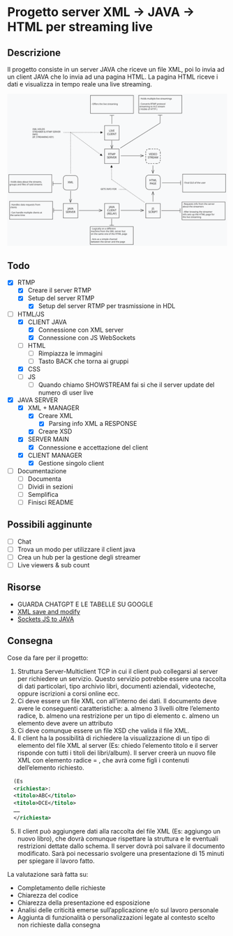 # Progetto server XML -> JAVA -> HTML per streaming live

## Descrizione

Il progetto consiste in un server JAVA che riceve un file XML, poi lo invia ad un client JAVA che lo invia ad una pagina HTML. La pagina HTML riceve i dati e visualizza in tempo reale una live streaming.

![alt text](Scheme.svg)

## Todo

- [x] RTMP
  - [x] Creare il server RTMP
  - [x] Setup del server RTMP
    - [x] Setup del server RTMP per trasmissione in HDL
- [ ] HTML/JS
  - [x] CLIENT JAVA
    - [x] Connessione con XML server
    - [x] Connessione con JS WebSockets
  - [ ] HTML
    - [ ] Rimpiazza le immagini
    - [ ] Tasto BACK che torna ai gruppi
  - [x] CSS
  - [ ] JS
    - [ ] Quando chiamo SHOWSTREAM fai si che il server update del numero di user live
- [x] JAVA SERVER
  - [x] XML + MANAGER
    - [x] Creare XML
      - [x] Parsing info XML a RESPONSE
    - [x] Creare XSD
  - [x] SERVER MAIN
    - [x] Connessione e accettazione del client
  - [x] CLIENT MANAGER
    - [x] Gestione singolo client
- [ ] Documentazione
  - [ ] Documenta
  - [ ] Dividi in sezioni
  - [ ] Semplifica
  - [ ] Finisci README

## Possibili agginunte

 - [ ] Chat
 - [ ] Trova un modo per utilizzare il client java
 - [ ] Crea un hub per la gestione degli streamer
 - [ ] Live viewers & sub count

## Risorse

- GUARDA CHATGPT E LE TABELLE SU GOOGLE
- [XML save and modify](https://chat.openai.com/share/4e6a0dce-1e5c-4150-811b-1b1d60c8bf90)
- [Sockets JS to JAVA](https://chat.openai.com/share/1c773867-ed35-49d9-969e-fa1a7afa8635)

## Consegna

Cose da fare per il progetto:
1. Struttura Server-Multiclient TCP in cui il client può collegarsi al server per richiedere
un servizio. Questo servizio potrebbe essere una raccolta di dati particolari, tipo
archivio libri, documenti aziendali, videoteche, oppure iscrizioni a corsi online ecc.
1. Ci deve essere un file XML con all’interno dei dati. Il documento deve avere le
conseguenti caratteristiche:
a. almeno 3 livelli oltre l’elemento radice,
b. almeno una restrizione per un tipo di elemento
c. almeno un elemento deve avere un attributo
1. Ci deve comunque essere un file XSD che valida il file XML.
2. Il client ha la possibilità di richiedere la visualizzazione di un tipo di elemento del file
XML al server (Es: chiedo l’elemento titolo e il server risponde con tutti i titoli dei
libri/album). Il server creerà un nuovo file XML con elemento radice = <richiesta>,
che avrà come figli i contenuti dell’elemento richiesto.

```xml
  (Es
  <richiesta>:
  <titolo>ABC</titolo>
  <titolo>DCE</titolo>
  ……
  </richiesta>
```

5. Il client può aggiungere dati alla raccolta del file XML (Es: aggiungo un nuovo libro),
che dovrà comunque rispettare la struttura e le eventuali restrizioni dettate dallo
schema. Il server dovrà poi salvare il documento modificato.
Sarà poi necessario svolgere una presentazione di 15 minuti per spiegare il lavoro fatto.


La valutazione sarà fatta su:
- Completamento delle richieste
- Chiarezza del codice
- Chiarezza della presentazione ed esposizione
- Analisi delle criticità emerse sull’applicazione e/o sul lavoro personale
- Aggiunta di funzionalità o personalizzazioni legate al contesto scelto non richieste
dalla consegna